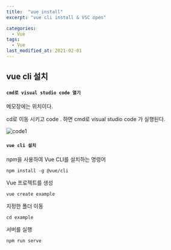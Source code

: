 ```yaml
---
title:  "vue install"
excerpt: "vue cli install & VSC open"

categories:
  - Vue
tags:
  - Vue
last_modified_at: 2021-02-01
---
```


## vue cli 설치



#### **`cmd로 visual studio code 열기`**

메모장에는 위치이다.

cd로 이동 시키고 code . 하면 cmd로 visual studio code 가 실행된다.


![code1](https://user-images.githubusercontent.com/76821963/106395372-50707380-6445-11eb-848d-e04c4d6d72de.JPG)



#### **`vue cli 설치`**

npm을 사용하여 Vue CLI를 설치하는 명령어

```
npm install -g @vue/cli
```







Vue 프로젝트를 생성

```
vue create example
```





지정한 폴더 이동

```
cd example
```





서버를 실행

```
npm run serve
```







